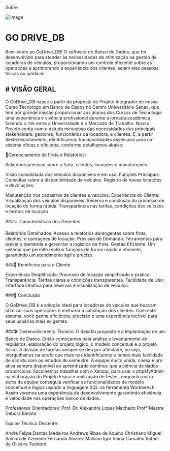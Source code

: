 Sobre

![image](https://github.com/user-attachments/assets/0dc00ea9-8a07-4f18-a0bb-175dd8079ecd)


# GO DRIVE_DB

Bem-vindo ao GoDrive_DB! O software de Banco de Dados, que foi desenvolvido para atender às necessidades de otimização na gestão de locadoras de veículos, proporcionando um controle eficiente sobre as operações e aprimorando a experiência dos clientes, sejam eles pessoas físicas ou jurídicas.


## # VISÃO GERAL

O GoDrive_DB nasce a partir da proposta do Projeto Integrador de nosso Curso Tecnologo em Banco de Dados no Centro Universitário Senac, que tem por grande missão proporcionar aos alunos dos Cursos de Tecnologia uma experiência e vivência profissional durante a jornada acadêmica, fazendo o link entre a Universidade e o Mercado de Trabalho. Nosso Projeto conta com o estudo minucioso das necessidades dos principais stakeholders: gestores, funcionários da locadora, e clientes. E, a partir deste levantamento, identificamos funcionalidades essenciais para um sistema eficaz e eficiente, conforme detalhamos abaixo:

📍Gerenciamento de Frota e Relatórios:

Relatórios precisos sobre a frota, clientes, locações e manutenções.

Visão consolidada dos veículos disponíveis e em uso. Funções Principais: Consultas sobre a disponibilidade de veículos.
Registro de novas locações e devoluções.

Manutenção nos cadastros de clientes e veículos.
Experiência do Cliente: Visualização dos veículos disponíveis.
Reserva e conclusão do processo de locação de forma rápida. Transparência nas tarifas, condições dos veículos e termos de locação.

###📊 Características dos Gerentes

Relatórios Detalhados: Acesso a relatórios abrangentes sobre frota, clientes, e operações de locação. Previsão de Demanda: Ferramentas para prever a demanda e gerenciar a logística da frota. Gestão Eficiente: Um sistema que permite realizar funções de forma rápida e eficiente, garantindo um atendimento ágil e preciso.

###🌟 Benefícios para o Cliente

Experiência Simplificada: Processo de locação simplificado e prático. Transparência: Tarifas claras e condições transparentes. Facilidade de Uso: Interface intuitiva para reservas e visualização de veículos.

###📑 Conclusão

O GoDrive_DB é a solução ideal para locadoras de veículos que buscam otimizar suas operações e melhorar a satisfação dos clientes. Com este sistema, você ganha eficiência, precisão e uma experiência incrível para seus usuários mais exigentes.

###🛠️ Desenvolvimento Técnico: O desafio proposto é a Implantação de um Banco de Dados. Então começamos pela análise e levantamento de requisitos, elaboração do projeto lógico, o modelo conceitual e o projeto físico. A divisão de tarefas sempre se deu por afinidade, ou seja, mergulhamos na tarefa que mais nos identificamos e temos mais facilidade de acordo com os estudos do semestre. A equipe muito unida, coesa e pro ativa sempre disponível ao aprendizado contínuo que a ciência de dados proporciona. Escolhemos trabalhar com o Xampp, para usar o phpMyAdmin na elaboração do Projeto Físico e realização de testes, enquanto outra parte da equipe conseguia verificar as funcionalidades do modelo conceitual e lógico usando a linguagem SQL na ferramenta Workbench. Assim vivemos uma experiência de desenvolvimento garantindo eficiência e velocidade nas operações banco de dados.

Professores Orientadores: 
Prof. Dr. Alexandre Lopes Machado 
Profº Mestra Débora Batista

Equipe Técnica Discente:

André Felipe Dantas Medeiros
Andrews Ribas de Aquino 
Christiano Miguel Samori de Azevedo 
Fernanda Alvarez Malvino 
Igor Viana Carvalho 
Rafael de Oliveira Teodoro

